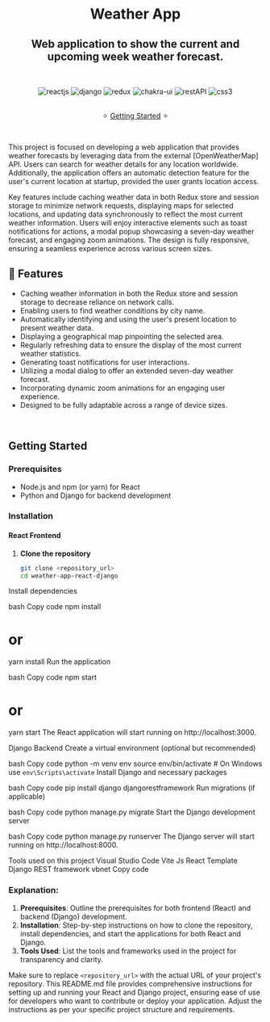 <h1 align="center">Weather App</h1> 

<h2 align="center">Web application to show the current and upcoming week weather forecast.</h2>    

<br />
<p align="center">
    <img src="https://img.shields.io/badge/React_(17.0.2)-20232A?style=for-the-badge&logo=react&logoColor=61DAFB" alt="reactjs" />
    <img src="https://img.shields.io/badge/Django_(3.x)-092E20?style=for-the-badge&logo=django&logoColor=white" alt="django" />
    <img src="https://img.shields.io/badge/Redux_(4.1.2)-593D88?style=for-the-badge&logo=redux&logoColor=white" alt="redux" />
    <img src="https://img.shields.io/badge/Chakra%20UI-3bc7bd?style=for-the-badge&logo=chakraui&logoColor=white" alt="chakra-ui"/>
    <img src="https://img.shields.io/badge/Rest_API-02303A?style=for-the-badge&logo=react-router&logoColor=white" alt="restAPI"/>
    <img src="https://img.shields.io/badge/CSS3-1572B6?style=for-the-badge&logo=css3&logoColor=white" alt="css3"/>     
</p>

<p align="center"> 
    <br />&#10023;
    <a href="#getting-started">Getting Started</a> &#10023;
</p>

<br/>

This project is focused on developing a web application that provides weather forecasts by leveraging data from the external [OpenWeatherMap] API. Users can search for weather details for any location worldwide. Additionally, the application offers an automatic detection feature for the user's current location at startup, provided the user grants location access. 

Key features include caching weather data in both Redux store and session storage to minimize network requests, displaying maps for selected locations, and updating data synchronously to reflect the most current weather information. Users will enjoy interactive elements such as toast notifications for actions, a modal popup showcasing a seven-day weather forecast, and engaging zoom animations. The design is fully responsive, ensuring a seamless experience across various screen sizes.

## 🚀 Features
- Caching weather information in both the Redux store and session storage to decrease reliance on network calls.
- Enabling users to find weather conditions by city name.
- Automatically identifying and using the user's present location to present weather data.
- Displaying a geographical map pinpointing the selected area.
- Regularly refreshing data to ensure the display of the most current weather statistics.
- Generating toast notifications for user interactions.
- Utilizing a modal dialog to offer an extended seven-day weather forecast.
- Incorporating dynamic zoom animations for an engaging user experience.
- Designed to be fully adaptable across a range of device sizes.

<br/>

## Getting Started

### Prerequisites

- Node.js and npm (or yarn) for React
- Python and Django for backend development

### Installation

#### React Frontend

1. **Clone the repository**

   ```bash
   git clone <repository_url>
   cd weather-app-react-django

Install dependencies

bash
Copy code
npm install
# or
yarn install
Run the application

bash
Copy code
npm start
# or
yarn start
The React application will start running on http://localhost:3000.

Django Backend
Create a virtual environment (optional but recommended)

bash
Copy code
python -m venv env
source env/bin/activate  # On Windows use `env\Scripts\activate`
Install Django and necessary packages

bash
Copy code
pip install django djangorestframework
Run migrations (if applicable)

bash
Copy code
python manage.py migrate
Start the Django development server

bash
Copy code
python manage.py runserver
The Django server will start running on http://localhost:8000.

Tools used on this project
Visual Studio Code
Vite Js React Template
Django REST framework
vbnet
Copy code

### Explanation:

1. **Prerequisites**: Outline the prerequisites for both frontend (React) and backend (Django) development.
2. **Installation**: Step-by-step instructions on how to clone the repository, install dependencies, and start the applications for both React and Django.
3. **Tools Used**: List the tools and frameworks used in the project for transparency and clarity.

Make sure to replace `<repository_url>` with the actual URL of your project's repository. This README.md file provides comprehensive instructions for setting up and running your React and Django project, ensuring ease of use for developers who want to contribute or deploy your application. Adjust the instructions as per your specific project structure and requirements.
